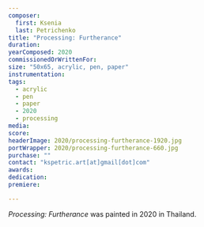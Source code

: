 ```yaml
---
composer:
  first: Ksenia
  last: Petrichenko
title: "Processing: Furtherance"
duration:
yearComposed: 2020
commissionedOrWrittenFor:
size: "50x65, acrylic, pen, paper"
instrumentation:
tags:
  - acrylic
  - pen
  - paper
  - 2020
  - processing
media:
score:
headerImage: 2020/processing-furtherance-1920.jpg
portWrapper: 2020/processing-furtherance-660.jpg
purchase: ""
contact: "kspetric.art[at]gmail[dot]com"
awards:
dedication:
premiere:

---
```

*Processing: Furtherance* was painted in 2020 in Thailand.
<br><Br>
